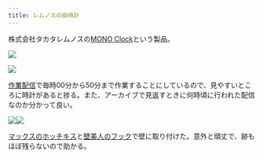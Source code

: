 ```yaml
---
title: レムノスの掛時計
---
```

株式会社タカタレムノスの[MONO Clock](https://www.amazon.co.jp/dp/B004UIT8BK)という製品。

![](https://lh4.googleusercontent.com/tW7tChFFRbp19HisopYSetZJTdYcfFPWRRM9GSBIEy0xayDdTeH7TRN985zv0w2fms0Q7Yaak1G_gtLlbjGfQnBcWgfVm-mUmatMjUhAtg0ynlipDUUhq6mjl6N_3HBIBfzyX0wYLyIRQ1DXa2DkCQ)

![](https://lh6.googleusercontent.com/dA15TAh9HVqa_HPAzQxzWe9j2UCBy69mU2hJUpxFYVlD5B4LP0hwkqlaryq8O4x4_g9lUI8ZuuYxpgNPljC97gRILzyDtKeyl6QUpZbWiktUVpj8Bo8zUy-961jOtQEzkmHyC7v-v3tn3DeJelmfMg)

[作業配信](https://www.youtube.com/channel/UC5s-KpSDGzxWPWNv94PnJHw)で毎時00分から50分まで作業することにしているので、見やすいところに時計があると捗る。また、アーカイブで見返すときに何時頃に行われた配信なのか分かって良い。

![](https://lh3.googleusercontent.com/73B1evbuPceQeqP4JrSeSebH3kFC-mYB9SsZPutUeYIN_qjg3aDJ2T4CbCpAuRg4tNKf1iOftJruAWBwYgXpW2FaIdO9L9uJkASCsIu7YN-ynDnUay5NmZWBZ4_sPJ-6hbOhHKac3aCiRTmvxGWIOA)![](https://lh4.googleusercontent.com/fDn495I9DqZLY3ZgUtjsQrGcnkXW6pPNCI1lGVtDKhuFYRe7R57BerIm3T8sUs6Ji90cknrC6nQ1vx8TfcAZwnPIfckc_LGnGjjecnle2NO9p_z3XtdsU9FAewIryHYE6Z_91K7mALiaxQuLvDCdvA)

[マックスのホッチキス](https://www.amazon.co.jp/dp/B000O9WRWG)と[壁美人のフック](https://www.amazon.co.jp/dp/B00CU78TDG)で壁に取り付けた。意外と頑丈で、跡もほぼ残らないので助かる。
